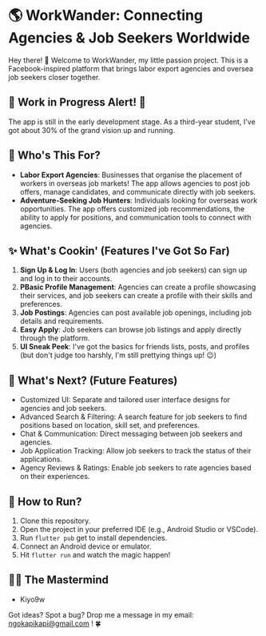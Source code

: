 # 🌎 WorkWander: Connecting Agencies & Job Seekers Worldwide

Hey there! 👋 Welcome to WorkWander, my little passion project. This is a Facebook-inspired platform that brings labor export agencies and oversea job seekers closer together.

## 🚧 Work in Progress Alert! 🚧

The app is still in the early development stage. As a third-year student, I've got about 30% of the grand vision up and running.

## 👥 Who's This For?

* **Labor Export Agencies**: Businesses that organise the placement of workers in overseas job markets! The app allows agencies to post job offers, manage candidates, and communicate directly with job seekers.
* **Adventure-Seeking Job Hunters**: Individuals looking for overseas work opportunities. The app offers customized job recommendations, the ability to apply for positions, and communication tools to connect with agencies.

## ✨ What's Cookin' (Features I've Got So Far)

1. **Sign Up & Log In**: Users (both agencies and job seekers) can sign up and log in to their accounts.
2. **PBasic Profile Management**: Agencies can create a profile showcasing their services, and job seekers can create a profile with their skills and preferences.
3. **Job Postings**: Agencies can post available job openings, including job details and requirements.
4. **Easy Apply**: Job seekers can browse job listings and apply directly through the platform.
5. **UI Sneak Peek**: I've got the basics for friends lists, posts, and profiles (but don't judge too harshly, I'm still prettying things up! 😉)

## 🔮 What's Next? (Future Features)

* Customized UI: Separate and tailored user interface designs for agencies and job seekers.
* Advanced Search & Filtering: A search feature for job seekers to find positions based on location, skill set, and preferences.
* Chat & Communication: Direct messaging between job seekers and agencies.
* Job Application Tracking: Allow job seekers to track the status of their applications.
* Agency Reviews & Ratings: Enable job seekers to rate agencies based on their experiences.

## 🚀 How to Run?

1. Clone this repository.
2. Open the project in your preferred IDE (e.g., Android Studio or VSCode).
3. Run `flutter pub` get to install dependencies.
4. Connect an Android device or emulator.
5. Hit `flutter run` and watch the magic happen!

## 👨‍💻 The Mastermind

* Kiyo9w

Got ideas? Spot a bug? Drop me a message in my email: ngokapikapi@gmail.com ! 🍀
